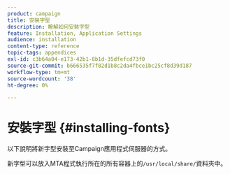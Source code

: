 ```yaml
---
product: campaign
title: 安裝字型
description: 瞭解如何安裝字型
feature: Installation, Application Settings
audience: installation
content-type: reference
topic-tags: appendices
exl-id: c3b64a04-e173-42b1-8b1d-35dfefcd73f0
source-git-commit: b666535f7f82d1b8c2da4fbce1bc25cf8d39d187
workflow-type: tm+mt
source-wordcount: '38'
ht-degree: 0%

---
```


# 安裝字型 {#installing-fonts}



以下說明將新字型安裝至Campaign應用程式伺服器的方式。

新字型可以放入MTA程式執行所在的所有容器上的`/usr/local/share/`資料夾中。

